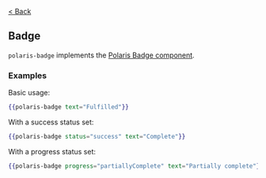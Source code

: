 [< Back](../README.md)

## Badge

`polaris-badge` implements the [Polaris Badge component](https://polaris.shopify.com/components/images-and-icons/badge).

### Examples

Basic usage:

```hbs
{{polaris-badge text="Fulfilled"}}
```

With a success status set:

```hbs
{{polaris-badge status="success" text="Complete"}}
```

With a progress status set:

```hbs
{{polaris-badge progress="partiallyComplete" text="Partially complete"}}
```
